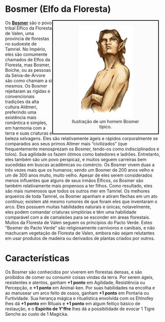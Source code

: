 # Bosmer (Elfo da Floresta)

<div style="float: right; margin-right: 1%; background: #fbfbfc; border: 2px black solid;">
	<figure>
		<center><img src="/uploads/racas/bosmer.png"
			height="300"
			alt="Bosmer">
		<figcaption style="margin-left: 2%; margin-right: 2%;">Ilustração de um homem Bosmer típico.</figcaption></center>
	</figure>
</div>

Os **[Bosmer](https://pt.uesp.net/wiki/Lore:Bosmer)** são o povo tribal Élfico da Floresta de Valen, uma província de florestas no sudoeste de Tamriel. No Império, eles são comumente chamados de Elfos da Floresta, mas Bosmer, Boiche, ou as pessoas da Seiva-de-Árvore são como chamam a si mesmos. Os Bosmer rejeitaram as rígidas e convencionais tradições da alta cultura Aldmeri, preferindo uma existência mais romântica e simples, em harmonia com a terra e suas criaturas e beleza selvagens. Eles são relativamente ágeis e rápidos corporalmente se comparados aos seus primos Altmer mais “civilizados” (que frequentemente menosprezam os Bosmer, tendo-os como indisciplinados e tolos). Sua agilidade os fazem ótimos como batedores e ladrões. Entretanto, eles também são um povo perspicaz, e muitos seguem carreiras bem sucedidas em buscas acadêmicas ou comércio. Os Bosmer vivem duas a três vezes mais que os humanos; sendo um Bosmer de 200 anos velho e um de 300 anos muito, muito velho. Apesar de eles serem considerados menos influentes que alguns de seus irmãos Élficos, os Bosmer são também relativamente mais propensos a ter filhos. Como resultado, eles são mais numerosos que todos os outros mer em Tamriel. Os melhores arqueiros de toda Tamriel, os Bosmer apanham e atiram flechas em um ato contínuo; existem até mesmo rumores de que foram eles que inventaram o arco. Eles possuem muitas habilidades naturais e únicas; notavelmente, eles podem comandar criaturas simplórias e têm uma habilidade comparável com a de camaleões para se esconder em áreas florestais. Muitos da Floresta de Valen seguem os princípios do Pacto Verde. Estes “Bosmer do Pacto Verde” são religiosamente carnívoros e canibais, e não machucam vegetação de Floresta de Valen, embora não sejam relutantes em usar produtos de madeira ou derivados de plantas criados por outros.

# Características
Os Bosmer são conhecidos por viverem em florestas densas, e são proibidos de comer ou consumir coisas vindas da terra. Por serem ágeis, resistentes e atentos, ganham **+1 ponto** em Agilidade, Resistência ou Percepção, e **+1 ponto** em Animal-ken. Por suas habilidades na encolha e ao manusear um arco feito de ossos, ganham **+1 ponto** em Pontaria ou Furtividade. Sua herança mágica e ritualística envolvida com os Ehlnofey lhes dá **+1 ponto** em Rituais e **+1 ponto** em algum feitiço básico de restaução, e o **Espírito de Y'ffre** lhes dá a possibilidade de evocar 1 Tigre Senche ao custo de 1 Magicka.
